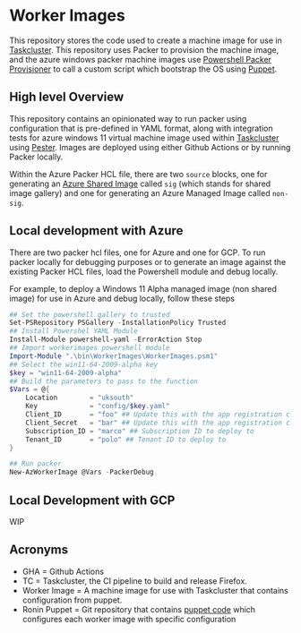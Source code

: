 # Worker Images
This repository stores the code used to create a machine image for use in [Taskcluster](https://github.com/taskcluster). This repository uses Packer to provision the machine image, and the azure windows packer machine images use [Powershell Packer Provisioner](https://developer.hashicorp.com/packer/docs/provisioners/powershell) to call a custom script which bootstrap the OS using [Puppet](https://www.puppet.com/docs/puppet/7/puppet_index.html).

## High level Overview

This repository contains an opinionated way to run packer using configuration that is pre-defined in YAML format, along with integration tests for azure windows 11 virtual machine image used within [Taskcluster](https://github.com/taskcluster) using [Pester](https://pester.dev/). Images are deployed using either Github Actions or by running Packer locally. 

Within the Azure Packer HCL file, there are two `source` blocks, one for generating an [Azure Shared Image](https://learn.microsoft.com/en-us/azure/virtual-machines/shared-image-galleries?tabs=azure-cli) called `sig` (which stands for shared image gallery) and one for generating an Azure Managed Image called `non-sig`.

## Local development with Azure

There are two packer hcl files, one for Azure and one for GCP. To run packer locally for debugging purposes or to generate an image against the existing Packer HCL files, load the Powershell module and debug locally.

For example, to deploy a Windows 11 Alpha managed image (non shared image) for use in Azure and debug locally, follow these steps

```PowerShell
## Set the powershell gallery to trusted
Set-PSRepository PSGallery -InstallationPolicy Trusted
## Install Powershel YAML Module
Install-Module powershell-yaml -ErrorAction Stop
## Import workerimages powershell module
Import-Module ".\bin\WorkerImages\WorkerImages.psm1"
## Select the win11-64-2009-alpha key
$key = "win11-64-2009-alpha"
## Build the parameters to pass to the function
$Vars = @{
    Location        = "uksouth"
    Key             = "config/$key.yaml"
    Client_ID       = "foo" ## Update this with the app registration client id from azure
    Client_Secret   = "bar" ## Update this with the app registration client secret from azure
    Subscription_ID = "marco" ## Subscription ID to deploy to
    Tenant_ID       = "polo" ## Tenant ID to deploy to
}

## Run packer
New-AzWorkerImage @Vars -PackerDebug
```

## Local Development with GCP

WIP

## Acronyms

* GHA = Github Actions
* TC = Taskcluster, the CI pipeline to build and release Firefox.
* Worker Image = A machine image for use with Taskcluster that contains configuration from puppet.
* Ronin Puppet = Git repository that contains [puppet code](https://github.com/mozilla-platform-ops/ronin_puppet) which configures each worker image with specific configuration 
